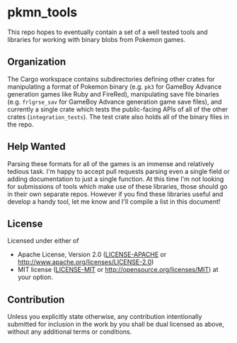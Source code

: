 # pkmn_tools

This repo hopes to eventually contain a set of a well tested tools and libraries for working with binary blobs from Pokemon games.

## Organization

The Cargo workspace contains subdirectories defining other crates for manipulating a format of Pokemon binary (e.g. `pk3` for GameBoy Advance generation games like Ruby and FireRed), manipulating save file binaries (e.g. `frlgrse_sav` for GameBoy Advance generation game save files), and currently a single crate which tests the public-facing APIs of all of the other crates (`integration_tests`). The test crate also holds all of the binary files in the repo.

## Help Wanted

Parsing these formats for all of the games is an immense and relatively tedious task. I'm happy to accept pull requests parsing even a single field or adding documentation to just a single function. At this time I'm not looking for submissions of tools which make use of these libraries, those should go in their own separate repos. However if you find these libraries useful and develop a handy tool, let me know and I'll compile a list in this document!

## License

Licensed under either of
 * Apache License, Version 2.0 ([LICENSE-APACHE](LICENSE-APACHE) or http://www.apache.org/licenses/LICENSE-2.0)
 * MIT license ([LICENSE-MIT](LICENSE-MIT) or http://opensource.org/licenses/MIT)
at your option.

## Contribution

Unless you explicitly state otherwise, any contribution intentionally submitted
for inclusion in the work by you shall be dual licensed as above, without any
additional terms or conditions.